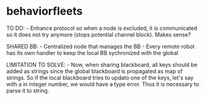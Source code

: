 # behaviorfleets

TO DO:
    - Enhance protocol so when a node is excluded, it is communicated so it does not try anymore (stops potential channel block). Makes sense?

SHARED BB:
    - Centralized node that manages the BB
    - Every remote robot has its own handler to keep the local BB sychronized with the global

LIMITATION TO SOLVE:
    - Now, when sharing blackboard, all keys should be added as strings since the global blackboard is propagated as map of strings. So if the local blackboard tries to updato one of the keys, let's say with a in integer number, we would have a type error. Thus it is necessary to parse it to string.